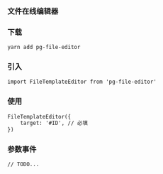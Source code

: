 ### 文件在线编辑器


### 下载
```markdown
yarn add pg-file-editor
```

### 引入
```markdown
import FileTemplateEditor from 'pg-file-editor'
```

### 使用
```markdown
FileTemplateEditor({
    target: '#ID', // 必填
})
```

### 参数事件
```markdown
// TODO...
```

